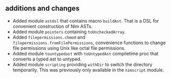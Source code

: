 ## additions and changes

- Added module `astdsl` that contains macro `buildAst`. That is a DSL for convenient
  construction of Nim ASTs.
- Added module `pointers` containing `toUncheckedArray`.
- Added `filepermissions.chmod` and `filepermissions.fromFilePermissions`,
  convenience functions to change file permissions using Unix like octal file permissions.
- Added module `tountypedast` with `toUntypedAst` compiletime proc that converts a typed ast to untyped.
- Added module `scripting` providing `withDir` to switch the directory temporarily. This
  was previously only available in the `nimscript` module.
